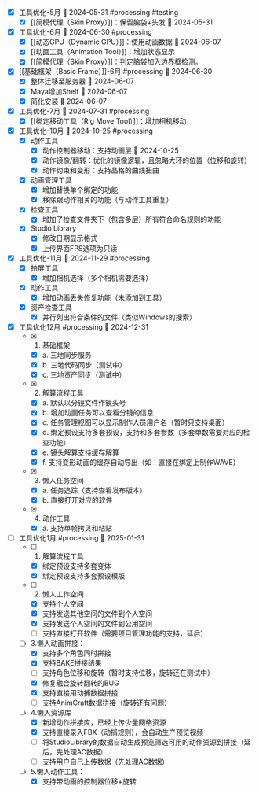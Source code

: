 - [x] 工具优化-5月 📅 2024-05-31 #processing #testing
	- [x] [[简模代理（Skin Proxy）]]：保留脑袋+头发 📅 2024-05-31

- [x] 工具优化-6月 📅 2024-06-30 #processing 
	- [x] [[动态GPU（Dynamic GPU）]]：使用动画数据 📅 2024-06-07
	- [x] [[动画工具（Animation Tool）]]：增加状态显示
	- [x] [[简模代理（Skin Proxy）]]：判定脑袋加入边界框检测。

- [x] [[基础框架（Basic Frame）]]-6月 #processing 📅 2024-06-30
	- [x] 整体迁移至服务器 📅 2024-06-07
	- [x] Maya增加Shelf 📅 2024-06-07
	- [x] 简化安装 📅 2024-06-07

- [x] 工具优化-7月 📅 2024-07-31 #processing
	- [x] [[绑定移动工具（Rig Move Tool）]]：增加相机移动

- [x] 工具优化-10月  📅 2024-10-25 #processing
	- [x] 动作工具
		- [x] 动作控制器移动：支持动画层 📅 2024-10-25
		- [x] 动作镜像/翻转：优化的镜像逻辑，且忽略大环的位置（位移和旋转）
		- [x] 动作约束和变形：支持晶格的曲线扭曲
	- [x] 动画管理工具
		- [x] 增加替换单个绑定的功能
		- [x] 移除跟动作相关的功能（与动作工具重复）
	- [x] 检查工具
		- [x] 增加了检查文件夹下（包含多层）所有符合命名规则的功能
	- [x] Studio Library
		- [x] 修改日期显示格式
		- [x] 上传界面FPS选项为只读

- [x] 工具优化-11月 📅 2024-11-29 #processing
	- [x] 拍屏工具
		- [x] 增加相机选择（多个相机需要选择）
	- [x] 动作工具
		- [x] 增加动画丢失修复功能（未添加到工具）
	- [x] 资产检查工具
		- [x] 并行列出符合条件的文件（类似Windows的搜索）

- [x] 工具优化12月 #processing 📅 2024-12-31
	- [x] 1. 基础框架
		- [x] a. 三地同步服务
		- [x] b. 三地代码同步（测试中）
		- [x] c. 三地资产同步（测试中）
	- [x] 2. 解算流程工具
		- [x] a. 默认以分镜文件作镜头号
		- [x] b. 增加动画任务可以查看分镜的信息
		- [x] c. 任务管理视图可以显示制作人员用户名（暂时只支持桌面）
		- [x] d. 绑定预设支持多套预设，支持和多套参数（多套单数需要对应的检查功能）
		- [x] e. 镜头解算支持缓存解算
		- [x] f. 支持变形动画的缓存自动导出（如：直接在绑定上制作WAVE）
	- [x] 3. 懒人任务空间
		- [x] a. 任务追踪（支持查看发布版本）
		- [x] b. 直接打开对应的软件
	- [x] 4. 动作工具
		- [x] a. 支持单帧拷贝和粘贴

- [ ] 工具优化1月 #processing 📅 2025-01-31
	- [ ] 1. 解算流程工具
		- [x] 绑定预设支持多套变体
		- [x] 绑定预设支持多套预设模版
	- [ ] 2. 懒人工作空间
		- [x] 支持个人空间
		- [x] 支持发送其他空间的文件到个人空间
		- [x] 支持发送个人空间的文件到公用空间
		- [ ] 支持直接打开软件（需要项目管理功能的支持，延后）
	- [ ] 3.懒人动画拼接：
		- [x] 支持多个角色同时拼接
		- [x] 支持BAKE拼接结果
		- [ ] 支持角色位移和旋转（暂时支持位移，旋转还在测试中）
		- [x] 修复融合旋转翻转的BUG
		- [x] 支持直接用动捕数据拼接
		- [ ] 支持AnimCraft数据拼接（旋转还有问题）
	- [ ] 4.懒人资源库
		- [x] 新增动作拼接库，已经上传少量网络资源
		- [x] 支持直接录入FBX（动捕规则），会自动生产预览视频
		- [ ] 将StudioLibrary的数据自动生成预览筛选可用的动作资源到拼接（延后，先处理AC数据）
		- [ ] 支持用户自己上传数据（先处理AC数据）
	- [ ] 5.懒人动作工具：
		- [x] 支持带动画的控制器位移+旋转